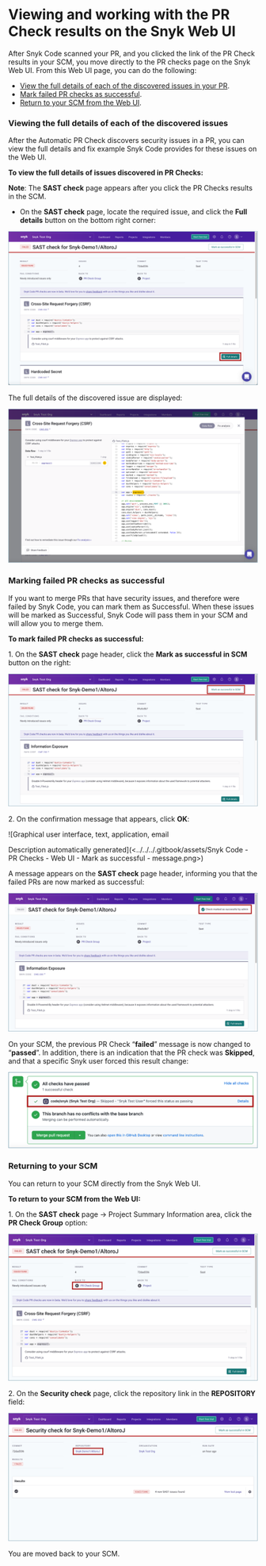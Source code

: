 # Viewing and working with the PR Check results on the Snyk Web UI

After Snyk Code scanned your PR, and you clicked the link of the PR Check results in your SCM, you move directly to the PR checks page on the Snyk Web UI. From this Web UI page, you can do the following:

* [View the full details of each of the discovered issues in your PR](viewing-and-working-with-the-pr-check-results-on-the-snyk-web-ui.md#viewing-the-full-details-of-each-of-the-discovered-issues).
* [Mark failed PR checks as successful](viewing-and-working-with-the-pr-check-results-on-the-snyk-web-ui.md#\_ref105582006).
* [Return to your SCM from the Web UI](viewing-and-working-with-the-pr-check-results-on-the-snyk-web-ui.md#returning-to-your-scm).

&#x20;

### Viewing the full details of each of the discovered issues

After the Automatic PR Check discovers security issues in a PR, you can view the full details and fix example Snyk Code provides for these issues on the Web UI.

**To view the full details of issues discovered in PR Checks:**

**Note**: The **SAST check** page appears after you click the PR Checks results in the SCM.  &#x20;

* On the **SAST check** page, locate the required issue, and click the **Full details** button on the bottom right corner:

![](<../../../.gitbook/assets/Snyk Code - PR Checks - Web UI - Full details button.png>)

The full details of the discovered issue are displayed:

![](<../../../.gitbook/assets/Snyk Code - PR Checks - Web UI - Full details button - Results.png>)

### Marking failed PR checks as successful <a href="#_ref105582006" id="_ref105582006"></a>

If you want to merge PRs that have security issues, and therefore were failed by Snyk Code, you can mark them as Successful. When these issues will be marked as Successful, Snyk Code will pass them in your SCM and will allow you to merge them.

**To mark failed PR checks as successful:**   &#x20;

1\.  On the **SAST check** page header, click the **Mark as successful in SCM** button on the right:

![](<../../../.gitbook/assets/Snyk Code - PR Checks - Web UI - Mark as successful (1).png>)

2\.  On the confirmation message that appears, click **OK**:

![Graphical user interface, text, application, email

Description automatically generated](<../../../.gitbook/assets/Snyk Code - PR Checks - Web UI - Mark as successful - message.png>)

&#x20;A message appears on the **SAST check** page header, informing you that the failed PRs are now marked as successful:

![](<../../../.gitbook/assets/Snyk Code - PR Checks - Web UI - Mark as successful - Confirmation on the UI.png>)

On your SCM, the previous PR Check “**failed**” message is now changed to “**passed**”. In addition, there is an indication that the PR check was **Skipped**, and that a specific Snyk user forced this result change:

![](<../../../.gitbook/assets/Snyk Code - PR Checks - Mark as successful - On GitHub.png>)

### Returning to your SCM&#x20;

You can return to your SCM directly from the Snyk Web UI.

**To return to your SCM from the Web UI:**

1\.  On the **SAST check** page -> Project Summary Information area, click the **PR Check Group** option:

![](<../../../.gitbook/assets/Snyk Code - PR Checks - Web UI - PR Check Group option.png>)

2\.  On the **Security check** page, click the repository link in the **REPOSITORY** field:

![](<../../../.gitbook/assets/Snyk Code - PR Checks - Web UI - Second page.png>)

You are moved back to your SCM.

&#x20;
